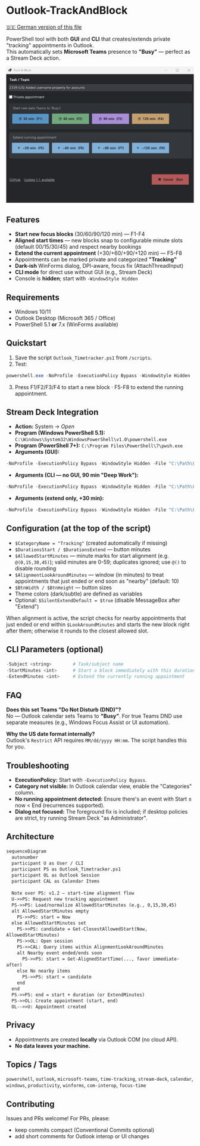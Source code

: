 # Outlook-TrackAndBlock

[🇩🇪 German version of this file](/README_de.md)

PowerShell tool with both **GUI** and **CLI** that creates/extends private "tracking" appointments in Outlook.  
This automatically sets **Microsoft Teams** presence to **"Busy"** — perfect as a Stream Deck action.

![Track & Block — Screenshot](/assets/screenshot.png?raw=true)

## Features

- **Start new focus blocks** (30/60/90/120 min) — F1-F4
- **Aligned start times** — new blocks snap to configurable minute slots (default 00/15/30/45) and respect nearby bookings
- **Extend the current appointment** (+30/+60/+90/+120 min) — F5-F8
- Appointments can be marked private and categorized **"Tracking"**
- **Dark-ish** WinForms dialog, DPI-aware, focus fix (AttachThreadInput)
- **CLI mode** for direct use without GUI (e.g., Stream Deck)
- Console is **hidden**; start with `-WindowStyle Hidden`

## Requirements

- Windows 10/11
- Outlook Desktop (Microsoft 365 / Office)
- PowerShell 5.1 **or** 7.x (WinForms available)

## Quickstart

1. Save the script `Outlook_Timetracker.ps1` from `/scripts`.
2. Test:

~~~powershell
powershell.exe -NoProfile -ExecutionPolicy Bypass -WindowStyle Hidden -File "C:\Path\Outlook_Timetracker.ps1"
~~~

3. Press F1/F2/F3/F4 to start a new block · F5-F8 to extend the running appointment.

## Stream Deck Integration

- **Action:** System → *Open*
- **Program (Windows PowerShell 5.1):** `C:\Windows\System32\WindowsPowerShell\v1.0\powershell.exe`
- **Program (PowerShell 7+):** `C:\Program Files\PowerShell\7\pwsh.exe`
- **Arguments (GUI):**

~~~powershell
-NoProfile -ExecutionPolicy Bypass -WindowStyle Hidden -File "C:\Path\Outlook_Timetracker.ps1"
~~~

- **Arguments (CLI — no GUI, 90 min "Deep Work"):**

~~~powershell
-NoProfile -ExecutionPolicy Bypass -WindowStyle Hidden -File "C:\Path\Outlook_Timetracker.ps1" -Subject 'Deep Work' -StartMinutes 90
~~~

- **Arguments (extend only, +30 min):**

~~~powershell
-NoProfile -ExecutionPolicy Bypass -WindowStyle Hidden -File "C:\Path\Outlook_Timetracker.ps1" -ExtendMinutes 30
~~~

## Configuration (at the top of the script)

- `$CategoryName = "Tracking"` (created automatically if missing)
- `$DurationsStart / $DurationsExtend` — button minutes
- `$AllowedStartMinutes` — minute marks for start alignment (e.g. `@(0,15,30,45)`); valid minutes are 0-59; duplicates ignored; use `@()` to disable rounding  
- `$AlignmentLookAroundMinutes` — window (in minutes) to treat appointments that just ended or end soon as "nearby" (default: 10)
- `$BtnWidth / $BtnHeight` — button sizes
- Theme colors (dark/subtle) are defined as variables
- Optional: `$SilentExtendDefault = $true` (disable MessageBox after "Extend")

When alignment is active, the script checks for nearby appointments that just ended or end within `$LookAroundMinutes` and starts the new block right after them; otherwise it rounds to the closest allowed slot.

## CLI Parameters (optional)

~~~powershell
-Subject <string>        # Task/subject name
-StartMinutes <int>      # Start a block immediately with this duration in minutes (skips GUI)
-ExtendMinutes <int>     # Extend the currently running appointment
~~~

## FAQ

**Does this set Teams "Do Not Disturb (DND)"?**  
No — Outlook calendar sets Teams to **"Busy"**. For true Teams DND use separate measures (e.g., Windows Focus Assist or UI automation).

**Why the US date format internally?**  
Outlook's `Restrict` API requires `MM/dd/yyyy HH:mm`. The script handles this for you.

## Troubleshooting

- **ExecutionPolicy:** Start with `-ExecutionPolicy Bypass`.
- **Category not visible:** In Outlook calendar view, enable the "Categories" column.
- **No running appointment detected:** Ensure there's an event with Start ≤ now < End (recurrences supported).
- **Dialog not focused:** The foreground fix is included; if desktop policies are strict, try running Stream Deck "as Administrator".

## Architecture

```mermaid
sequenceDiagram
  autonumber
  participant U as User / CLI
  participant PS as Outlook_Timetracker.ps1
  participant OL as Outlook Session
  participant CAL as Calendar Items

  Note over PS: v1.2 — start-time alignment flow
  U->>PS: Request new tracking appointment
  PS->>PS: Load/normalize AllowedStartMinutes (e.g., 0,15,30,45)
  alt AllowedStartMinutes empty
    PS->>PS: start = Now
  else AllowedStartMinutes set
    PS->>PS: candidate = Get-ClosestAllowedStart(Now, AllowedStartMinutes)
    PS->>OL: Open session
    PS->>CAL: Query items within AlignmentLookAroundMinutes
    alt Nearby event ended/ends soon
      PS->>PS: start = Get-AlignedStartTime(..., favor immediate-after)
    else No nearby items
      PS->>PS: start = candidate
    end
  end
  PS->>PS: end = start + duration (or ExtendMinutes)
  PS->>OL: Create appointment (start, end)
  OL-->>U: Appointment created
```

## Privacy

- Appointments are created **locally** via Outlook COM (no cloud API).
- **No data leaves your machine.**

## Topics / Tags

`powershell`, `outlook`, `microsoft-teams`, `time-tracking`, `stream-deck`, `calendar`, `windows`, `productivity`, `winforms`, `com-interop`, `focus-time`

## Contributing

Issues and PRs welcome! For PRs, please:

- keep commits compact (Conventional Commits optional)
- add short comments for Outlook interop or UI changes
